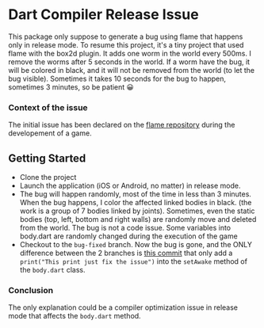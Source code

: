# Dart Compiler Release Issue

This package only suppose to generate a bug using flame that happens only in release mode.
To resume this project, it's a tiny project that used flame with the box2d plugin. It adds one worm in the world every 500ms. I remove the worms after 5 seconds in the world. If a worm have the bug, it will be colored in black, and it will not be removed from the world (to let the bug visible).
Sometimes it takes 10 seconds for the bug to happen, sometimes 3 minutes, so be patient 😀 

### Context of the issue
The initial issue has been declared on the [flame repository](https://github.com/flame-engine/flame/issues/456) during the developement of a game.

## Getting Started

- Clone the project
- Launch the application (iOS or Android, no matter) in release mode.
- The bug will happen randomly, most of the time in less than 3 minutes. When the bug happens, I color the affected linked bodies in black. (the work is a group of 7 bodies linked by joints). Sometimes, even the static bodies (top, left, bottom and right walls) are randomly move and deleted from the world. The bug is not a code issue. Some variables into body.dart are randomly changed during the execution of the game
- Checkout to the `bug-fixed` branch. Now the bug is gone, and the ONLY difference between the 2 branches is [this commit](https://github.com/tommybuonomo/dart-release-compiler-issue/commit/95e0179312276fc8bb653a3c12114517e13b7dca) that only add a `print("This print just fix the issue")` into the `setAwake` method of the `body.dart` class. 

### Conclusion
The only explanation could be a compiler optimization issue in release mode that affects the `body.dart` method.

